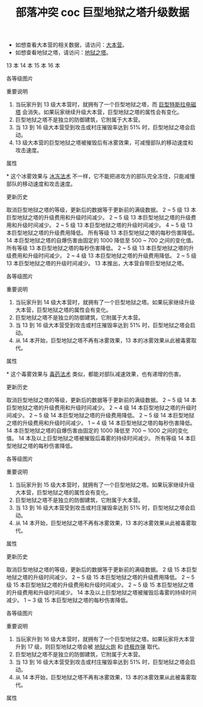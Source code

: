 ﻿---
title: "部落冲突 coc 巨型地狱之塔升级数据"
navTitle: "巨型地狱之塔"
shownTitle: "巨型地狱之塔"
description: "巨型地狱之塔会让敌军觉得自己就是一团向篝火发动攻击的棉花糖。经过技术升级后，它现在变得更加强大，被摧毁时会释放毒雾，对附近敌军造成伤害并使其减速。"
module: upgrade-home
imgFolder: home_buildings/030d
wiki: https://clashofclans.fandom.com/wiki/Town_Hall/Giga_Inferno
canonical: /upgrade/030d-Giga-Inferno
---

- 如想查看大本营的相关数据，请访问：[大本营](/upgrade/0400-Town-Hall)。
- 如想查看地狱之塔，请访问：[地狱之塔](/upgrade/030a-Inferno-Tower)。

<SwitchTabs contentClass="cp-unit-items" :stickyTabs="true" :pageTabs="true">
    <SwitchTab tabId="cp-unit-item-0" :activeTab="true">13 本</SwitchTab>
    <SwitchTab tabId="cp-unit-item-1">14 本</SwitchTab>
    <SwitchTab tabId="cp-unit-item-2">15 本</SwitchTab>
    <SwitchTab tabId="cp-unit-item-3">16 本</SwitchTab>
</SwitchTabs>

<!-- ↓↓↓ 13 本 ↓↓↓ -->
<SwitchTabGroup id="cp-unit-item-0" class="cp-unit-items">
<UnitInfo :folder="$frontmatter.imgFolder" imgSrc="Giga_Inferno13_5.png" imgAlt="13 本巨型地狱之塔"
    description="巨型地狱之塔会让敌军觉得自己就是一团向篝火发动攻击的棉花糖。被摧毁时，巨型地狱之塔会炸碎大本营同时引发一场冰冻，在一段时间内减速附近所有敌军。" />

<SmallTitle>各等级图片</SmallTitle>

<Panel>
    <UnitImgGroup :folder="$frontmatter.imgFolder" title="老版本使用的模型">
        <UnitImg imgTitle="1 级" imgSrc="Giga_Inferno13_1.png" />
        <UnitImg imgTitle="2 级" imgSrc="Giga_Inferno13_2.png" />
        <UnitImg imgTitle="3 级" imgSrc="Giga_Inferno13_3.png" />
        <UnitImg imgTitle="4 级" imgSrc="Giga_Inferno13_4.png" />
        <UnitImg imgTitle="5 级" imgSrc="Giga_Inferno13_5.png" />
    </UnitImgGroup>
</Panel>

<SmallTitle>重要说明</SmallTitle>

1. 当玩家升到 13 级大本营时，就拥有了一个巨型地狱之塔，而 [巨型特斯拉电磁塔](/upgrade/030c-Giga-Tesla) 会消失。如果玩家继续升级大本营，巨型地狱之塔的属性会有变化。
2. 巨型地狱之塔不是独立的防御建筑，它附属于大本营。
3. 当 13 到 16 级大本营受到攻击或村庄摧毁率达到 51% 时，巨型地狱之塔会启动。
4. 13 级大本营的巨型地狱之塔被摧毁后有冰雾效果，可减慢部队的移动速度和攻击速度。

<SmallTitle>属性</SmallTitle>

<UnitProperties>
    <UnitProperty pKey="伤害类型" pValue="同时攻击多个目标" />
    <UnitProperty pKey="目标数量" pValue="4 (地面和空中目标)" />
    <UnitProperty pKey="射程" pValue="10 格" />
    <UnitProperty pKey="攻速" pValue="0.128 秒/次" />
    <UnitProperty pKey="武器的每秒伤害" pValue="220" />
    <UnitProperty pKey="被摧毁后的自爆伤害" pValue="700" />
    <UnitProperty pKey="自爆延时" pValue="1.6 秒" />
    <UnitProperty pKey="自爆半径" pValue="4 格 (地面和空中目标)" />
    <UnitProperty pKey="冰雾半径" pValue="5 格<sup>*</sup> (地面和空中目标)" />
    <UnitProperty pKey="冰雾持续时间" pValue="8 秒 (地面和空中目标)" />
    <UnitProperty pKey="移动速度降低" pValue="50%" />
    <UnitProperty pKey="攻击速度降低" pValue="50%" />
</UnitProperties>

\* 这个冰雾效果与 [冰冻法术](/upgrade/0104-Freeze-Spell) 不一样，它不能把进攻方的部队完全冻住，只能减慢部队的移动速度和攻击速度。

<SmallTitle>更新历史</SmallTitle>

<Timeline>
    <TimelineItem date="2025/10/06">
        <TimelineRow>取消巨型地狱之塔的等级，更新后的数据等于更新前的满级数据。</TimelineRow>
    </TimelineItem>
    <TimelineItem date="2025/03/24">
        <TimelineRow>2 ~ 5 级 13 本巨型地狱之塔的升级费用和升级时间减少。</TimelineRow>
    </TimelineItem>
    <TimelineItem date="2024/11/25">
        <TimelineRow>2 ~ 5 级 13 本巨型地狱之塔的升级费用和升级时间减少。</TimelineRow>
    </TimelineItem>
    <TimelineItem date="2024/06/18">
        <TimelineRow>2 ~ 5 级 13 本巨型地狱之塔的升级时间减少。</TimelineRow>
        <TimelineRow>4 ~ 5 级 13 本巨型地狱之塔的升级费用降低。</TimelineRow>
    </TimelineItem>
    <TimelineItem date="2024/06/03">
        <TimelineRow>所有等级 13 本巨型地狱之塔的每秒伤害降低。</TimelineRow>
        <TimelineRow>14 本巨型地狱之塔的自爆伤害由固定的 1000 降低至 500 ~ 700 之间的变化值。</TimelineRow>
    </TimelineItem>
    <TimelineItem date="2023/09/28">
        <TimelineRow>所有等级 13 本巨型地狱之塔的每秒伤害降低。</TimelineRow>
    </TimelineItem>
    <TimelineItem date="2022/10/10">
        <TimelineRow>2 ~ 5 级 13 本巨型地狱之塔的升级费用和升级时间减少。</TimelineRow>
    </TimelineItem>
    <TimelineItem date="2021/12/09">
        <TimelineRow>2 ~ 4 级 13 本巨型地狱之塔的升级费用降低。</TimelineRow>
        <TimelineRow>2 ~ 5 级 13 本巨型地狱之塔的升级时间减少。</TimelineRow>
    </TimelineItem>
    <TimelineItem date="2019/12/09">
        <TimelineRow>13 本推出，大本营自带巨型地狱之塔。</TimelineRow>
    </TimelineItem>
    <TimelineItem :historyBottom="true" />
</Timeline>
</SwitchTabGroup>

<!-- ↓↓↓ 14 本 ↓↓↓ -->
<SwitchTabGroup id="cp-unit-item-1" class="cp-unit-items">
<UnitInfo :folder="$frontmatter.imgFolder" imgSrc="Giga_Inferno14_5.png" imgAlt="14 本巨型地狱之塔"
    description="巨型地狱之塔会让敌军觉得自己就是一团向篝火发动攻击的棉花糖。经过技术升级后，它现在变得更加强大，被摧毁时会释放毒雾，对附近敌军造成伤害并使其减速。" />

<SmallTitle>各等级图片</SmallTitle>

<Panel>
    <UnitImgGroup :folder="$frontmatter.imgFolder" title="老版本使用的模型">
        <UnitImg imgTitle="1 级" imgSrc="Giga_Inferno14_1.png" />
        <UnitImg imgTitle="2 级" imgSrc="Giga_Inferno14_2.png" />
        <UnitImg imgTitle="3 级" imgSrc="Giga_Inferno14_3.png" />
        <UnitImg imgTitle="4 级" imgSrc="Giga_Inferno14_4.png" />
        <UnitImg imgTitle="5 级" imgSrc="Giga_Inferno14_5.png" />
    </UnitImgGroup>
</Panel>

<SmallTitle>重要说明</SmallTitle>

1. 当玩家升到 14 级大本营时，就拥有了一个巨型地狱之塔。如果玩家继续升级大本营，巨型地狱之塔的属性会有变化。
2. 巨型地狱之塔不是独立的防御建筑，它附属于大本营。
3. 当 13 到 16 级大本营受到攻击或村庄摧毁率达到 51% 时，巨型地狱之塔会启动。
4. 从 14 本开始，巨型地狱之塔不再有冰雾效果，13 本的冰雾效果从此被毒雾取代。

<SmallTitle>属性</SmallTitle>

<UnitProperties>
    <UnitProperty pKey="伤害类型" pValue="同时攻击多个目标" />
    <UnitProperty pKey="目标数量" pValue="4 (地面和空中目标)" />
    <UnitProperty pKey="射程" pValue="10 格" />
    <UnitProperty pKey="攻速" pValue="0.128 秒/次" />
    <UnitProperty pKey="武器的每秒伤害" pValue="280" />
    <UnitProperty pKey="被摧毁后的自爆伤害" pValue="1 000" />
    <UnitProperty pKey="自爆延时" pValue="1.6 秒" />
    <UnitProperty pKey="自爆半径" pValue="4 格 (地面和空中目标)" />
    <UnitProperty pKey="毒雾半径" pValue="4 格<sup>*</sup> (地面和空中目标)" />
    <UnitProperty pKey="毒雾持续时间" pValue="12 秒" />
    <UnitProperty pKey="毒雾的最大伤害" pValue="180" />
    <UnitProperty pKey="移动速度降低" pValue="50%" />
    <UnitProperty pKey="攻击速度降低" pValue="50%" />
</UnitProperties>

\* 这个毒雾效果与 [毒药法术](/upgrade/0180-Poison-Spell) 类似，都能对部队减速效果，也有递增的伤害。

<SmallTitle>更新历史</SmallTitle>

<Timeline>
    <TimelineItem date="2025/10/06">
        <TimelineRow>取消巨型地狱之塔的等级，更新后的数据等于更新前的满级数据。</TimelineRow>
    </TimelineItem>
    <TimelineItem date="2025/03/24">
        <TimelineRow>2 ~ 5 级 14 本巨型地狱之塔的升级费用和升级时间减少。</TimelineRow>
    </TimelineItem>
    <TimelineItem date="2024/11/25">
        <TimelineRow>2 ~ 4 级 14 本巨型地狱之塔的升级时间减少。</TimelineRow>
        <TimelineRow>2 ~ 5 级 14 本巨型地狱之塔的升级费用降低。</TimelineRow>
    </TimelineItem>
    <TimelineItem date="2024/06/18">
        <TimelineRow>2 ~ 5 级 14 本巨型地狱之塔的升级费用和升级时间减少。</TimelineRow>
    </TimelineItem>
    <TimelineItem date="2024/06/03">
        <TimelineRow>1 ~ 4 级 14 本巨型地狱之塔的每秒伤害降低。</TimelineRow>
        <TimelineRow>14 本巨型地狱之塔的自爆伤害由固定的 1000 降低至 700 ~ 1000 之间的变化值。</TimelineRow>
    </TimelineItem>
    <TimelineItem date="2023/09/28">
        <TimelineRow>14 本及以上巨型地狱之塔被摧毁后毒雾的持续时间减少。</TimelineRow>
        <TimelineRow>所有等级 14 本巨型地狱之塔的每秒伤害降低。</TimelineRow>
    </TimelineItem>
    <TimelineItem :historyBottom="true" />
</Timeline>
</SwitchTabGroup>

<!-- ↓↓↓ 15 本 ↓↓↓ -->
<SwitchTabGroup id="cp-unit-item-2" class="cp-unit-items">
<UnitInfo :folder="$frontmatter.imgFolder" imgSrc="Giga_Inferno15_5.png" imgAlt="15 本巨型地狱之塔"
    description="巨型地狱之塔会让敌军觉得自己就是一团向篝火发动攻击的棉花糖。经过技术升级后，它现在变得更加强大，被摧毁时会释放毒雾，对附近敌军造成伤害并使其减速。" />

<SmallTitle>各等级图片</SmallTitle>

<Panel>
    <UnitImgGroup :folder="$frontmatter.imgFolder" title="当前版本使用的模型">
        <UnitImg imgTitle="1 级" imgSrc="Giga_Inferno15.png" />
    </UnitImgGroup>
    <UnitImgGroup :folder="$frontmatter.imgFolder" title="老版本使用的模型">
        <UnitImg imgTitle="1 级" imgSrc="Giga_Inferno15_1.png" />
        <UnitImg imgTitle="2 级" imgSrc="Giga_Inferno15_2.png" />
        <UnitImg imgTitle="3 级" imgSrc="Giga_Inferno15_3.png" />
        <UnitImg imgTitle="4 级" imgSrc="Giga_Inferno15_4.png" />
        <UnitImg imgTitle="5 级" imgSrc="Giga_Inferno15_5.png" />
    </UnitImgGroup>
</Panel>

<SmallTitle>重要说明</SmallTitle>

1. 当玩家升到 15 级大本营时，就拥有了一个巨型地狱之塔。如果玩家继续升级大本营，巨型地狱之塔的属性会有变化。
2. 巨型地狱之塔不是独立的防御建筑，它附属于大本营。
3. 当 13 到 16 级大本营受到攻击或村庄摧毁率达到 51% 时，巨型地狱之塔会启动。
4. 从 14 本开始，巨型地狱之塔不再有冰雾效果，13 本的冰雾效果从此被毒雾取代。

<SmallTitle>属性</SmallTitle>

<UnitProperties>
    <UnitProperty pKey="伤害类型" pValue="同时攻击多个目标" />
    <UnitProperty pKey="目标数量" pValue="4 (地面和空中目标)" />
    <UnitProperty pKey="射程" pValue="10 格" />
    <UnitProperty pKey="攻速" pValue="0.128 秒/次" />
    <UnitProperty pKey="武器的每秒伤害" pValue="300" />
    <UnitProperty pKey="被摧毁后的自爆伤害" pValue="1 000" />
    <UnitProperty pKey="自爆延时" pValue="1.6 秒" />
    <UnitProperty pKey="自爆半径" pValue="4.5 格 (地面和空中目标)" />
    <UnitProperty pKey="毒雾半径" pValue="4 格 (地面和空中目标)" />
    <UnitProperty pKey="毒雾持续时间" pValue="12 秒" />
    <UnitProperty pKey="毒雾的最大伤害" pValue="180" />
    <UnitProperty pKey="移动速度降低" pValue="50%" />
    <UnitProperty pKey="攻击速度降低" pValue="50%" />
</UnitProperties>

<SmallTitle>更新历史</SmallTitle>

<Timeline>
    <TimelineItem date="2025/10/06">
        <TimelineRow>取消巨型地狱之塔的等级，更新后的数据等于更新前的满级数据。</TimelineRow>
    </TimelineItem>
    <TimelineItem date="2025/03/24">
        <TimelineRow>2 级 15 本巨型地狱之塔的升级时间减少。</TimelineRow>
        <TimelineRow>2 ~ 5 级 15 本巨型地狱之塔的升级费用降低。</TimelineRow>
    </TimelineItem>
    <TimelineItem date="2024/11/25">
        <TimelineRow>2 ~ 5 级 15 本巨型地狱之塔的升级费用和升级时间减少。</TimelineRow>
    </TimelineItem>
    <TimelineItem date="2024/06/18">
        <TimelineRow>2 ~ 5 级 15 本巨型地狱之塔的升级费用和升级时间减少。</TimelineRow>
    </TimelineItem>
    <TimelineItem date="2023/09/28">
        <TimelineRow>14 本及以上巨型地狱之塔被摧毁后毒雾的持续时间减少。</TimelineRow>
        <TimelineRow>1 ~ 3 级 15 本巨型地狱之塔的每秒伤害降低。</TimelineRow>
    </TimelineItem>
    <TimelineItem :historyBottom="true" />
</Timeline>
</SwitchTabGroup>

<!-- ↓↓↓ 16 本 ↓↓↓ -->
<SwitchTabGroup id="cp-unit-item-3" class="cp-unit-items">
<UnitInfo :folder="$frontmatter.imgFolder" imgSrc="Giga_Inferno16.png" imgAlt="16 本巨型地狱之塔"
    description="巨型地狱之塔会让敌军觉得自己就是一团向篝火发动攻击的棉花糖。经过技术升级后，它现在变得更加强大，被摧毁时会释放毒雾，对附近敌军造成伤害并使其减速。" />

<SmallTitle>各等级图片</SmallTitle>

<Panel>
    <UnitImgGroup :folder="$frontmatter.imgFolder">
        <UnitImg imgTitle="1 级" imgSrc="Giga_Inferno16.png" />
    </UnitImgGroup>
</Panel>

<SmallTitle>重要说明</SmallTitle>

1. 当玩家升到 16 级大本营时，就拥有了一个巨型地狱之塔。如果玩家将大本营升到 17 级，则巨型地狱之塔会被 [地狱火炮](/upgrade/0315-Inferno-Artillery) 和 [终极炸弹](/upgrade/0387-Giga-Bomb) 取代。
2. 巨型地狱之塔不是独立的防御建筑，它附属于大本营。
3. 当 13 到 16 级大本营受到攻击或村庄摧毁率达到 51% 时，巨型地狱之塔会启动。
4. 从 14 本开始，巨型地狱之塔不再有冰雾效果，13 本的冰雾效果从此被毒雾取代。

<SmallTitle>属性</SmallTitle>

<UnitProperties>
    <UnitProperty pKey="伤害类型" pValue="同时攻击多个目标" />
    <UnitProperty pKey="目标数量" pValue="4 (地面和空中目标)" />
    <UnitProperty pKey="射程" pValue="10 格" />
    <UnitProperty pKey="攻速" pValue="0.128 秒/次" />
    <UnitProperty pKey="武器的每秒伤害" pValue="300" />
    <UnitProperty pKey="被摧毁后的自爆伤害" pValue="1 100" />
    <UnitProperty pKey="自爆延时" pValue="1.6 秒" />
    <UnitProperty pKey="自爆半径" pValue="4.5 格 (地面和空中目标)" />
    <UnitProperty pKey="毒雾半径" pValue="4 格 (地面和空中目标)" />
    <UnitProperty pKey="毒雾持续时间" pValue="12 秒" />
    <UnitProperty pKey="毒雾的最大伤害" pValue="180" />
    <UnitProperty pKey="移动速度降低" pValue="50%" />
    <UnitProperty pKey="攻击速度降低" pValue="50%" />
</UnitProperties>
</SwitchTabGroup>